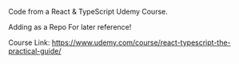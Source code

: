 Code from a React & TypeScript Udemy Course.

Adding as a Repo For later reference!

Course Link: https://www.udemy.com/course/react-typescript-the-practical-guide/

